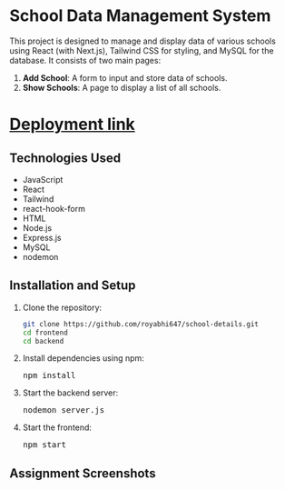 # School Data Management System

This project is designed to manage and display data of various schools using React (with Next.js), Tailwind CSS for styling, and MySQL for the database. It consists of two main pages:

1. **Add School**: A form to input and store data of schools.
2. **Show Schools**: A page to display a list of all schools.

# [Deployment link](https://drive.google.com/file/d/1NG_1DxJ4uJ6uPjdaXC70GaSTYazRA9lM/view?usp=sharing)

## Technologies Used
- JavaScript
- React
- Tailwind
- react-hook-form
- HTML
- Node.js
- Express.js
- MySQL
- nodemon

## Installation and Setup
1. Clone the repository:
   ```bash
   git clone https://github.com/royabhi647/school-details.git
   cd frontend
   cd backend

2. Install dependencies using npm:
   <pre>npm install</pre>

3. Start the backend server:
   <pre>nodemon server.js</pre>

4. Start the frontend:
   <pre>npm start</pre>

## Assignment Screenshots
